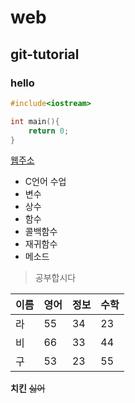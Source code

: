 # web
## git-tutorial
### hello
```c++
#include<iostream>

int main(){
    return 0;
}
```
[웹주소](ec2-13-124-216-227.ap-northeast-2.compute.amazonaws.com)

* C언어 수업
 * 변수
 * 상수
 * 함수
  * 콜백함수
  * 재귀함수
  * 메소드
> 공부합시다

이름|영어|정보|수학
---|---|---|---|
라|55|34|23|66|
비|66|33|44|53|
구|53|23|55|22|
**치킨** ~~싫어~~
